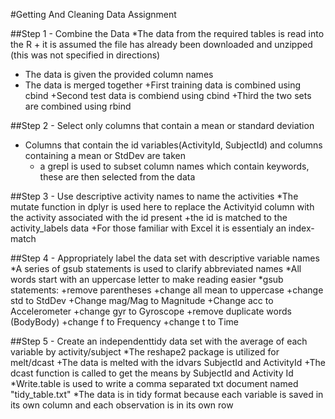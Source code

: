 #Getting And Cleaning Data Assignment

##Step 1 - Combine the Data
  *The data from the required tables is read into the R
    + it is assumed the file has already been downloaded and unzipped (this was not specified in directions)
  * The data is given the provided column names
  * The data is merged together
    +First training data is combined using cbind
    +Second test data is combiend using cbind
    +Third the two sets are combined using rbind

##Step 2 - Select only columns that contain a mean or standard deviation
  * Columns that contain the id variables(ActivityId, SubjectId) and columns containing a mean or StdDev are taken
    + a grepl is used to subset column names which contain keywords, these are then selected from the data
  
##Step 3 - Use descriptive activity names to name the activities
  *The mutate function in dplyr is used here to replace the Activityid column with the activity associated with the id present
    +the id is matched to the activity_labels data
    +For those familiar with Excel it is essentialy an index-match
  
##Step 4 - Appropriately label the data set with descriptive variable names
  *A series of gsub statements is used to clarify abbreviated names
  *All words start with an uppercase letter to make reading easier
  *gsub statements:
      +remove parentheses
      +change all mean to uppercase
      +change std to StdDev
      +Change mag/Mag to Magnitude
      +Change acc to Accelerometer
      +change gyr to Gyroscope
      +remove duplicate words (BodyBody)
      +change f to Frequency
      +change t to Time
      
##Step 5 - Create an independenttidy data set with the average of each variable by activity/subject
  *The reshape2 package is utilized for melt/dcast
    +The data is melted with the idvars SubjectId and ActivityId
    +The dcast function is called to get the means by SubjectId and Activity Id
  *Write.table is used to write a comma separated txt document named "tidy_table.txt"
  *The data is in tidy format because each variable is saved in its own column
    and each observation is in its own row